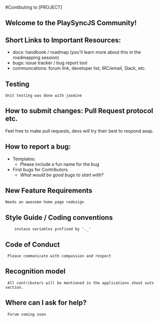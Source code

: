 #Contibuting to [PROJECT]

## Welcome to the PlaySyncJS Community!  


## Short Links to Important Resources:
* docs: handbook / roadmap (you'll learn more about this in the roadmapping session)
* bugs: issue tracker / bug report tool
* communcations: forum link, developer list, IRC/email, Slack, etc.
## Testing
	Unit testing was done with jasmine

## How to submit changes: Pull Request protocol etc. 
   Feel free to make pull requests, devs will try their best to respond asap.

## How to report a bug: 
* Templates: 
  * Please include a fun name for the bug
* First bugs for Contributors
  * _What would be good bugs to start with?_
    
## New Feature Requirements
	Needs an awesome home page redesign

## Style Guide / Coding conventions 
		instace variables prefixed by '._' 
## Code of Conduct
	 Please communicate with compassion and respect

## Recognition model
	 All contributers will be mentioned in the applications shout outs section.

## Where can I ask for help?
	 Forum coming soon